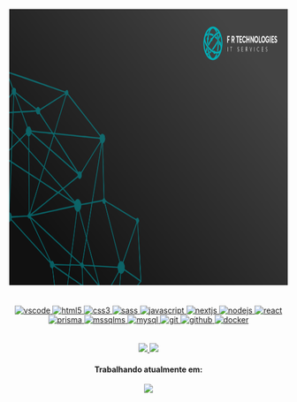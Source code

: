 <div align="center">
	<a href="https://github.com/frtechdev/frtechdev">
		<img src="src/wallpaper_frtech.png" width="1000" height="500"/>
    </a>
<div>
<!-- <br><br>
<div align="center">
	<a href="https://github.com/frtechdev/frtechdev">
		<img src="src/banner.svg" width="400" height="400"/>
    </a>
<div> -->
<br><br>
<div align="center">
    <a href="https://code.visualstudio.com/">
        <img 
			width="45em"
  			height="45em"
			src="https://cdn.jsdelivr.net/gh/devicons/devicon/icons/vscode/vscode-original.svg" 
			alt="vscode" />
    </a>
    <a href="https://developer.mozilla.org/pt-BR/docs/Web/HTML">
        <img
			width="45em"
  			height="45em"
			src="https://cdn.jsdelivr.net/gh/devicons/devicon/icons/html5/html5-plain.svg" 
			alt="html5"/>
    </a>
    <a href="https://developer.mozilla.org/pt-BR/docs/Web/CSS">
    	<img 
			width="45em"
  			height="45em"
			src="https://cdn.jsdelivr.net/gh/devicons/devicon/icons/css3/css3-plain.svg" 
			alt="css3"/>
    </a>
    <a href="https://sass-lang.com">
        <img 
			width="45em"
  			height="45em"
			src="https://www.svgrepo.com/show/349502/sass.svg" 
			alt="sass"/>
    </a>
    <a href="https://developer.mozilla.org/en-US/docs/Web/JavaScript">
        <img 
			width="45em"
  			height="45em"
			src="https://cdn.jsdelivr.net/gh/devicons/devicon/icons/javascript/javascript-original.svg" 
			alt="javascript"/>
    </a>
    <a href="https://nextjs.org/">
    	<img 
			width="45em"
  			height="45em"
			src="https://www.rlogical.com/wp-content/uploads/2021/08/Rlogical-Blog-Images-thumbnail.png" 
			alt="nextjs"/>
    </a>
    <a href="https://nodejs.org">
        <img 
			width="45em"
  			height="45em"
			src="https://cdn.jsdelivr.net/gh/devicons/devicon/icons/nodejs/nodejs-original.svg" 
			alt="nodejs"/>
    </a>
	<a href="https://reactjs.org">
    	<img 
			width="50em"
  			height="50em"
			src="https://icons-for-free.com/iconfiles/png/512/design+development+facebook+framework+mobile+react+icon-1320165723839064798.png" 
			alt="react"/>
    </a>
    <a href="https://www.prisma.io">
        <img 
			width="45em"
  			height="45em"
			src="https://cdn.changelog.com/uploads/icons/topics/3L8/icon_large.png?v=63693703596" 
			alt="prisma"/>
    </a>
	<a href="https://docs.microsoft.com/pt-br/sql/ssms/download-sql-server-management-studio-ssms?view=sql-server-ver15">
    	<img 
			width="45em"
  			height="45em"
			src="https://img.utdstc.com/icon/c32/1e3/c321e3ae6fc40697b9f1b1d1631d5c29377089053efa2a0621ffdcc6e860b5eb:200" 
			alt="mssqlms"/>
    </a>
    <a href="https://www.mysql.com">
        <img 
			width="50em"
  			height="50em"
			src="https://styles.redditmedia.com/t5_2qm6k/styles/communityIcon_dhjr6guc03x51.png" 
			alt="mysql"/>
    </a>
    <a href="https://git-scm.com/">
        <img 
			width="45em"
  			height="45em"
			src="https://cdn.jsdelivr.net/gh/devicons/devicon/icons/git/git-original.svg" 
			alt="git"/>
    </a>
    <a href="https://github.com">
        <img 
			width="45em"
  			height="45em"
			src="https://www.svgrepo.com/show/94698/github.svg" 
			alt="github"/>
    </a>
    <a href="https://www.docker.com">
        <img 
			width="45em"
  			height="45em"
			src="https://www.svgrepo.com/show/353659/docker-icon.svg" 
			alt="docker"/>
    </a>
<div>
<br><br>
<a href="https://github.com/frtechdev">
    <img 
		height="150em"
		src="https://github-readme-stats.vercel.app/api?username=frtechdev&show_icons=true&include_all_commits=true&count_private=true&theme=algolia"/>
</a>
<a href="https://github.com/frtechdev">
    <img 
		height="100em"
		src="https://github-readme-stats.vercel.app/api/top-langs/?username=frtechdev&show_icons=true&include_all_commits=true&count_private=true&layout=compact&theme=algolia"/>
</a>
<h4>Trabalhando atualmente em:</h4>
<a href="https://github.com/frtechdev/flem-ppe-frontend">
    <img 
		height="100em"
		src="https://github-readme-stats.vercel.app/api/pin/?username=frtechdev&repo=flem-ppe-frontend&theme=algolia"/>
</a>
</div>
<!-- Version:
v2.0.2.220217 -->
